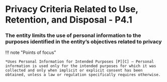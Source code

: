 # Privacy Criteria Related to Use, Retention, and Disposal  - P4.1


### The entity limits the use of personal information to the purposes identified in the entity’s objectives related to privacy

!!! note "Points of focus"

    *Uses Personal Information for Intended Purposes [P][C] — Personal information is used only for the intended purposes for which it was collected and only when implicit or explicit consent has been obtained, unless a law or regulation specifically requires otherwise.
